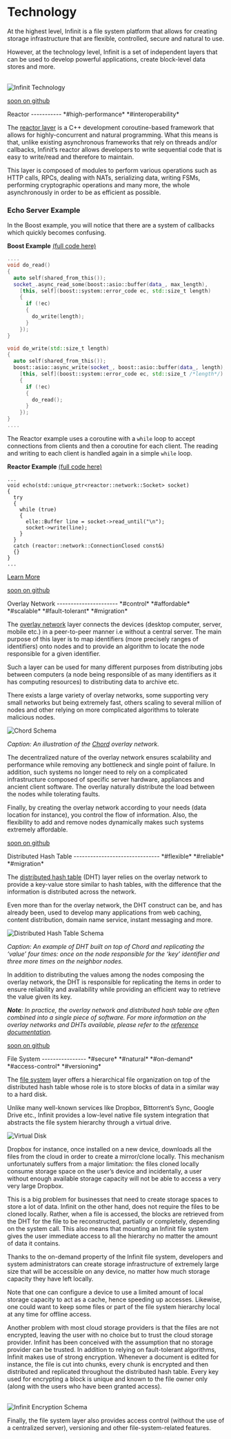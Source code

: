 Technology
=========

At the highest level, Infinit is a file system platform that allows for creating storage infrastructure that are flexible, controlled, secure and natural to use.

However, at the technology level, Infinit is a set of independent layers that can be used to develop powerful applications, create block-level data stores and more.

<br><img src="${url('images/schema-technology.png')}" alt="Infinit Technology"><br>

<p class="github"><a href="https://github.com/infinit/elle" target="_blank"><span class="star">soon on github</span></a></p>
Reactor
-----------
*#high-performance* *#interoperability*

The [reactor layer](https://en.wikipedia.org/wiki/Reactor_pattern) is a C++ development coroutine-based framework that allows for highly-concurrent and natural programming. What this means is that, unlike existing asynchronous frameworks that rely on threads and/or callbacks, Infinit’s reactor allows developers to write sequential code that is easy to write/read and therefore to maintain.

This layer is composed of modules to perform various operations such as HTTP calls, RPCs, dealing with NATs, serializing data, writing FSMs, performing cryptographic operations and many more, the whole asynchronously in order to be as efficient as possible.

### Echo Server Example

In the Boost example, you will notice that there are a system of callbacks which quickly becomes confusing.

**Boost Example** <a href="https://gist.github.com/mycure/60ae5d6f7d5bb3ee4ffa" target="_blank">(full code here)</a>
```cpp
....
void do_read()
{
  auto self(shared_from_this());
  socket_.async_read_some(boost::asio::buffer(data_, max_length),
    [this, self](boost::system::error_code ec, std::size_t length)
    {
      if (!ec)
      {
        do_write(length);
      }
    });
}

void do_write(std::size_t length)
{
  auto self(shared_from_this());
  boost::asio::async_write(socket_, boost::asio::buffer(data_, length),
    [this, self](boost::system::error_code ec, std::size_t /*length*/)
    {
      if (!ec)
      {
        do_read();
      }
    });
}
....
```

The Reactor example uses a coroutine with a `while` loop to accept connections from clients and then a coroutine for each client. The reading and writing to each client is handled again in a simple `while` loop.

**Reactor Example** <a href="https://gist.github.com/mycure/2a8e974bc47bbef10add" target="_blank">(full code here)</a>

```
...
void echo(std::unique_ptr<reactor::network::Socket> socket)
{
  try
  {
    while (true)
    {
      elle::Buffer line = socket->read_until("\n");
      socket->write(line);
    }
  }
  catch (reactor::network::ConnectionClosed const&)
  {}
}
...
```

[Learn More](http://www.slideshare.net/infinit-one/highly-concurrent-yet-natural-programming)

<p class="github"><a href="https://github.com/infinit/infinit" target="_blank"><span class="star">soon on github</span></a></p>
Overlay Network
----------------------
*#control* *#affordable* *#scalable* *#fault-tolerant* *#migration*

The [overlay network](https://en.wikipedia.org/wiki/Overlay_network) layer connects the devices (desktop computer, server, mobile etc.) in a peer-to-peer manner i.e without a central server. The main purpose of this layer is to map identifiers (more precisely ranges of identifiers) onto nodes and to provide an algorithm to locate the node responsible for a given identifier.

Such a layer can be used for many different purposes from distributing jobs between computers (a node being responsible of as many identifiers as it has computing resources) to distributing data to archive etc.

There exists a large variety of overlay networks, some supporting very small networks but being extremely fast, others scaling to several million of nodes and other relying on more complicated algorithms to tolerate malicious nodes.

<img src="${url('images/schema-chord.png')}" alt="Chord Schema">

*Caption: An illustration of the <a href="https://en.wikipedia.org/wiki/Chord_(peer-to-peer)">Chord</a> overlay network.*

The decentralized nature of the overlay network ensures scalability and performance while removing any bottleneck and single point of failure. In addition, such systems no longer need to rely on a complicated infrastructure composed of specific server hardware, appliances and ancient client software. The overlay naturally distribute the load between the nodes while tolerating faults.

Finally, by creating the overlay network according to your needs (data location for instance), you control the flow of information. Also, the flexibility to add and remove nodes dynamically makes such systems extremely affordable.

<p class="github"><a href="https://github.com/infinit/infinit" target="_blank"><span class="star">soon on github</span></a></p>
Distributed Hash Table
-------------------------------
*#flexible* *#reliable* *#migration*

The [distributed hash table](https://en.wikipedia.org/wiki/Distributed_hash_table) (DHT) layer relies on the overlay network to provide a key-value store similar to hash tables, with the difference that the information is distributed across the network.

Even more than for the overlay network, the DHT construct can be, and has already been, used to develop many applications from web caching, content distribution, domain name service, instant messaging and more.

<img src="${url('images/schema-dhash.png')}" alt="Distributed Hash Table Schema">

*Caption: An example of DHT built on top of Chord and replicating the ‘value’ four times: once on the node responsible for the ‘key’ identifier and three more times on the neighbor nodes.*

In addition to distributing the values among the nodes composing the overlay network, the DHT is responsible for replicating the items in order to ensure reliability and availability while providing an efficient way to retrieve the value given its key.

*__Note__: In practice, the overlay network and distributed hash table are often combined into a single piece of software. For more information on the overlay networks and DHTs available, please refer to the <a href="${route('doc_reference')}">reference documentation</a>.*

<p class="github"><a href="https://github.com/infinit/infinit" target="_blank"><span class="star">soon on github</span></a></p>
File System
----------------
*#secure* *#natural* *#on-demand* *#access-control* *#versioning*

The [file system](https://en.wikipedia.org/wiki/File_system) layer offers a hierarchical file organization on top of the distributed hash table whose role is to store blocks of data in a similar way to a hard disk.

Unlike many well-known services like Dropbox, Bittorrent’s Sync, Google Drive etc., Infinit provides a low-level native file system integration that abstracts the file system hierarchy through a virtual drive.

<img src="${url('images/virtual-disk-mac.png')}" alt="Virtual Disk">

Dropbox for instance, once installed on a new device, downloads all the files from the cloud in order to create a mirror/clone locally. This mechanism unfortunately suffers from a major limitation: the files cloned locally consume storage space on the user’s device and incidentally, a user without enough available storage capacity will not be able to access a very very large Dropbox.

This is a big problem for businesses that need to create storage spaces to store a lot of data. Infinit on the other hand, does not require the files to be cloned locally. Rather, when a file is accessed, the blocks are retrieved from the DHT for the file to be reconstructed, partially or completely, depending on the system call. This also means that mounting an Infinit file system gives the user immediate access to all the hierarchy no matter the amount of data it contains.

Thanks to the on-demand property of the Infinit file system, developers and system administrators can create storage infrastructure of extremely large size that will be accessible on any device, no matter how much storage capacity they have left locally.

Note that one can configure a device to use a limited amount of local storage capacity to act as a cache, hence speeding up accesses. Likewise, one could want to keep some files or part of the file system hierarchy local at any time for offline access.

Another problem with most cloud storage providers is that the files are not encrypted, leaving the user with no choice but to trust the cloud storage provider. Infinit has been conceived with the assumption that no storage provider can be trusted. In addition to relying on fault-tolerant algorithms, Infinit makes use of strong encryption. Whenever a document is edited for instance, the file is cut into chunks, every chunk is encrypted and then distributed and replicated throughout the distributed hash table. Every key used for encrypting a block is unique and known to the file owner only (along with the users who have been granted access).

<br><img src="${url('images/schema-encryption.png')}" alt="Infinit Encryption Schema"><br>

Finally, the file system layer also provides access control (without the use of a centralized server), versioning and other file-system-related features.
